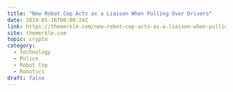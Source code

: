 ```yaml
---
title: "New Robot Cop Acts as a Liaison When Pulling Over Drivers"
date: 2019-05-16T00:00:24Z
link: https://themerkle.com/new-robot-cop-acts-as-a-liaison-when-pulling-over-drivers/?utm_medium=RSS&utm_source=hune
site: themerkle.com
topic: crypto
category:
  - Technology
  - Police
  - Robot Cop
  - Robotics
draft: false
---
```

